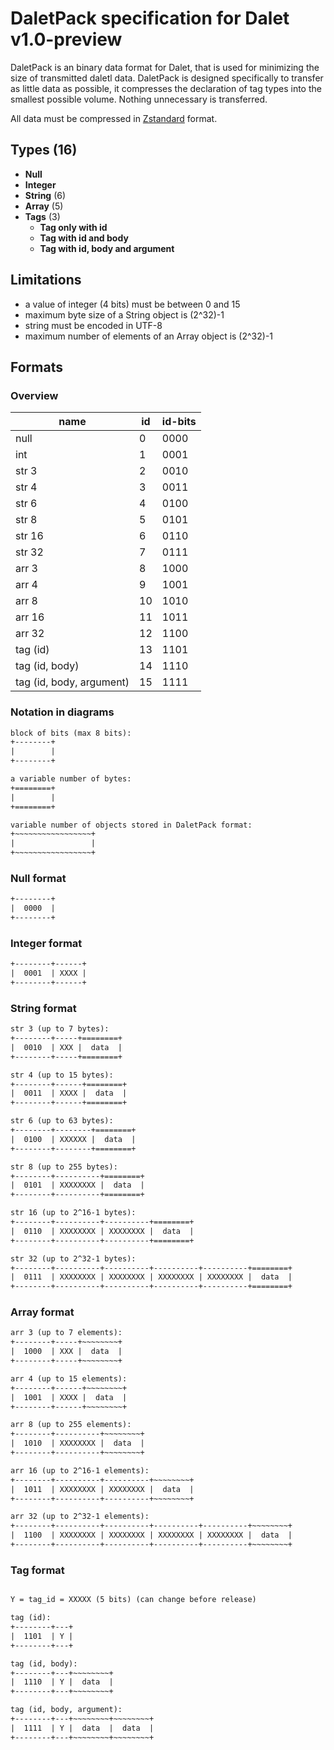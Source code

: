 # DaletPack specification for Dalet v1.0-preview

DaletPack is an binary data format for Dalet, that is used for minimizing the size of transmitted daletl data. DaletPack is designed specifically to transfer as little data as possible, it compresses the declaration of tag types into the smallest possible volume. Nothing unnecessary is transferred.

All data must be compressed in [Zstandard](https://datatracker.ietf.org/doc/html/rfc8878) format.

## Types (16)

- **Null**
- **Integer**
- **String** (6)
- **Array** (5)
- **Tags** (3)
  - **Tag only with id**
  - **Tag with id and body**
  - **Tag with id, body and argument**

## Limitations

- a value of integer (4 bits) must be between 0 and 15
- maximum byte size of a String object is (2^32)-1
- string must be encoded in UTF-8
- maximum number of elements of an Array object is (2^32)-1

## Formats

### Overview

| name                     | id  | id-bits |
| ------------------------ | --- | ------- |
| null                     | 0   | 0000    |
| int                      | 1   | 0001    |
| str 3                    | 2   | 0010    |
| str 4                    | 3   | 0011    |
| str 6                    | 4   | 0100    |
| str 8                    | 5   | 0101    |
| str 16                   | 6   | 0110    |
| str 32                   | 7   | 0111    |
| arr 3                    | 8   | 1000    |
| arr 4                    | 9   | 1001    |
| arr 8                    | 10  | 1010    |
| arr 16                   | 11  | 1011    |
| arr 32                   | 12  | 1100    |
| tag (id)                 | 13  | 1101    |
| tag (id, body)           | 14  | 1110    |
| tag (id, body, argument) | 15  | 1111    |

### Notation in diagrams

```txt
block of bits (max 8 bits):
+--------+
|        |
+--------+

a variable number of bytes:
+========+
|        |
+========+

variable number of objects stored in DaletPack format:
+~~~~~~~~~~~~~~~~~+
|                 |
+~~~~~~~~~~~~~~~~~+
```

### Null format

```txt
+--------+
|  0000  |
+--------+
```

### Integer format

```txt
+--------+------+
|  0001  | XXXX |
+--------+------+
```

### String format

```txt
str 3 (up to 7 bytes):
+--------+-----+========+
|  0010  | XXX |  data  |
+--------+-----+========+

str 4 (up to 15 bytes):
+--------+------+========+
|  0011  | XXXX |  data  |
+--------+------+========+

str 6 (up to 63 bytes):
+--------+--------+========+
|  0100  | XXXXXX |  data  |
+--------+--------+========+

str 8 (up to 255 bytes):
+--------+----------+========+
|  0101  | XXXXXXXX |  data  |
+--------+----------+========+

str 16 (up to 2^16-1 bytes):
+--------+----------+----------+========+
|  0110  | XXXXXXXX | XXXXXXXX |  data  |
+--------+----------+----------+========+

str 32 (up to 2^32-1 bytes):
+--------+----------+----------+----------+----------+========+
|  0111  | XXXXXXXX | XXXXXXXX | XXXXXXXX | XXXXXXXX |  data  |
+--------+----------+----------+----------+----------+========+
```

### Array format

```txt
arr 3 (up to 7 elements):
+--------+-----+~~~~~~~~+
|  1000  | XXX |  data  |
+--------+-----+~~~~~~~~+

arr 4 (up to 15 elements):
+--------+------+~~~~~~~~+
|  1001  | XXXX |  data  |
+--------+------+~~~~~~~~+

arr 8 (up to 255 elements):
+--------+----------+~~~~~~~~+
|  1010  | XXXXXXXX |  data  |
+--------+----------+~~~~~~~~+

arr 16 (up to 2^16-1 elements):
+--------+----------+----------+~~~~~~~~+
|  1011  | XXXXXXXX | XXXXXXXX |  data  |
+--------+----------+----------+~~~~~~~~+

arr 32 (up to 2^32-1 elements):
+--------+----------+----------+----------+----------+~~~~~~~~+
|  1100  | XXXXXXXX | XXXXXXXX | XXXXXXXX | XXXXXXXX |  data  |
+--------+----------+----------+----------+----------+~~~~~~~~+
```

### Tag format

```txt

Y = tag_id = XXXXX (5 bits) (can change before release)

tag (id):
+--------+---+
|  1101  | Y |
+--------+---+

tag (id, body):
+--------+---+~~~~~~~~+
|  1110  | Y |  data  |
+--------+---+~~~~~~~~+

tag (id, body, argument):
+--------+---+~~~~~~~~+~~~~~~~~+
|  1111  | Y |  data  |  data  |
+--------+---+~~~~~~~~+~~~~~~~~+
```
